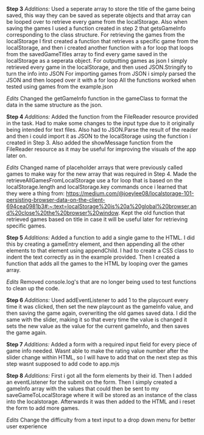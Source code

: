 **Step 3**
*Additions:*
Used a seperate array to store the title of the game being saved, this way they can be saved as seperate objects and that array can be looped over to retrieve every game from the localStorage. Also when saving the games I used a function created in step 2 that getsGameInfo corresponding to the class structure.
For retrieving the games from the localStorage I first created a function that retrieves a specific game from the localStorage, and then i created another function with a for loop that loops from the savedGameTitles array to find every game saved in the localStorage as a seperata object.
For outputting games as json I simply retrieved every game in the localStorage, and then used JSON.Stringify to turn the info into JSON
For importing games from JSON i simply parsed the JSON and then looped over it with a for loop
All the functions worked when tested using games from the example.json

*Edits*
Changed the getGameInfo function in the gameClass to format the data in the same structure as the json.


**Step 4**
*Additions:*
Added the function from the FileReader resource provided in the task. Had to make some changes to the input type due to it originally being intended for text files. Also had to JSON.Parse the result of the reader and then i could import it as JSON to the localStorage using the function i created in Step 3.
Also added the showMessage function from the FileReader resource as it may be useful for improving the visuals of the app later on.

*Edits*
Changed name of placeholder arrays that were previously called games to make way for the new array that was required in Step 4.
Made the retrieveAllGamesFromLocalStorage use a for loop that is based on the localStorage.length and localStorage.key commands once i learned that they were a thing from: https://medium.com/@joeylee08/localstorage-101-persisting-browser-data-on-the-client-694cea0981b3#:~:text=localStorage%20is%20a%20global%20browser,and%20close%20the%20browser%20window.
Kept the old function that retrieved games based on title in case it will be useful later for retrieving specific games.

**Step 5**
*Additions:*
Added a function to add a single game to the HTML. I did this by creating a gameEntry element, and then appending all the other elements to that element using appendChild. I had to create a CSS class to indent the text correctly as in the example provided. Then I created a function that adds all the games to the HTML by looping over the games array.

*Edits*
Removed console.log's that are no longer being used to test functions to clean up the code.

**Step 6**
*Additions:*
Used addEventListener to add 1 to the playcount every time it was clicked, then set the new playcount as the gameInfo value, and then saving the game again, overwriting the old games saved data. I did the same with the slider, making it so that every time the value is changed it sets the new value as the value for the current gameInfo, and then saves the game again.

**Step 7**
*Additions:*
Added a form with a required input field for every piece of game info needed. Wasnt able to make the rating value number after the slider change within HTML, so I will have to add that on the next step as this step wasnt supposed to add code to app.mjs

**Step 8**
*Additions:*
First i got all the form elements by their id. Then I added an eventListener for the submit on the form. Then I simply created a gameInfo array with the values that could then be sent to my saveGameToLocalStorage where it will be stored as an instance of the class into the localstorage. Afterwards it was then added to the HTML and i reset the form to add more games.

*Edits*
Change the difficulty from a text input to a drop down menu for better user experience